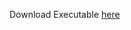 Download Executable [here](https://github.com/Natsu-Zeref-Dragneel/Optimal-Page-Replacement/raw/refs/heads/main/dist/Optimal.exe)
